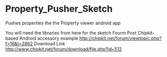 Property_Pusher_Sketch
======================

Pushes properties the the Property viewer android app

You will need the libraries from here for the sketch 
Fourm Post
Chipkit-based Android accessory example
http://chipkit.net/forum/viewtopic.php?f=16&t=2862
Download Link
http://www.chipkit.net/forum/download/file.php?id=512
